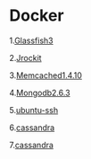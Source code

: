 Docker
======
1.[Glassfish3](https://github.com/nivance/Docker-Env/tree/master/gf3.1.1)

2.[Jrockit](https://github.com/nivance/Docker-Env/tree/master/jrockit)

3.[Memcached1.4.10](https://github.com/nivance/Docker-Env/tree/master/memcached/1.4.10)

4.[Mongodb2.6.3](https://github.com/nivance/Docker-Env/tree/master/mongdb/2.6.3)

5.[ubuntu-ssh](https://github.com/nivance/Docker-Env/tree/master/ubuntu-ssh)

6.[cassandra](https://github.com/nivance/Docker-Env/tree/master/cassandra)

7.[cassandra](https://github.com/nivance/Docker-Env/tree/master/centos6.5)
